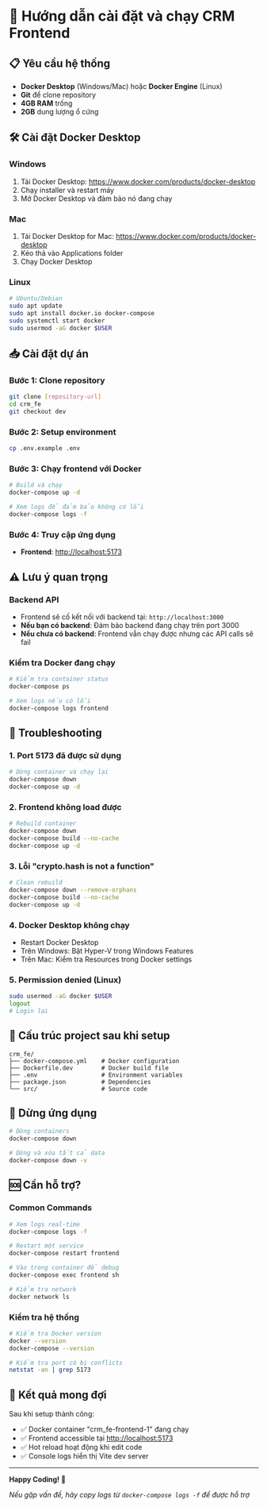 # 🚀 Hướng dẫn cài đặt và chạy CRM Frontend

## 📋 Yêu cầu hệ thống

- **Docker Desktop** (Windows/Mac) hoặc **Docker Engine** (Linux)
- **Git** để clone repository
- **4GB RAM** trống
- **2GB** dung lượng ổ cứng

## 🛠️ Cài đặt Docker Desktop

### Windows

1. Tải Docker Desktop: <https://www.docker.com/products/docker-desktop>
2. Chạy installer và restart máy
3. Mở Docker Desktop và đảm bảo nó đang chạy

### Mac

1. Tải Docker Desktop for Mac: <https://www.docker.com/products/docker-desktop>
2. Kéo thả vào Applications folder
3. Chạy Docker Desktop

### Linux

```bash
# Ubuntu/Debian
sudo apt update
sudo apt install docker.io docker-compose
sudo systemctl start docker
sudo usermod -aG docker $USER
```

## 📥 Cài đặt dự án

### Bước 1: Clone repository

```bash
git clone [repository-url]
cd crm_fe
git checkout dev
```

### Bước 2: Setup environment

```bash
cp .env.example .env
```

### Bước 3: Chạy frontend với Docker

```bash
# Build và chạy
docker-compose up -d

# Xem logs để đảm bảo không có lỗi
docker-compose logs -f
```

### Bước 4: Truy cập ứng dụng

- **Frontend**: <http://localhost:5173>

## ⚠️ Lưu ý quan trọng

### Backend API

- Frontend sẽ cố kết nối với backend tại: `http://localhost:3000`
- **Nếu bạn có backend**: Đảm bảo backend đang chạy trên port 3000
- **Nếu chưa có backend**: Frontend vẫn chạy được nhưng các API calls sẽ fail

### Kiểm tra Docker đang chạy

```bash
# Kiểm tra container status
docker-compose ps

# Xem logs nếu có lỗi
docker-compose logs frontend
```

## 🔧 Troubleshooting

### 1. Port 5173 đã được sử dụng

```bash
# Dừng container và chạy lại
docker-compose down
docker-compose up -d
```

### 2. Frontend không load được

```bash
# Rebuild container
docker-compose down
docker-compose build --no-cache
docker-compose up -d
```

### 3. Lỗi "crypto.hash is not a function"

```bash
# Clean rebuild
docker-compose down --remove-orphans
docker-compose build --no-cache
docker-compose up -d
```

### 4. Docker Desktop không chạy

- Restart Docker Desktop
- Trên Windows: Bật Hyper-V trong Windows Features
- Trên Mac: Kiểm tra Resources trong Docker settings

### 5. Permission denied (Linux)

```bash
sudo usermod -aG docker $USER
logout
# Login lại
```

## 📂 Cấu trúc project sau khi setup

```
crm_fe/
├── docker-compose.yml    # Docker configuration
├── Dockerfile.dev        # Docker build file
├── .env                  # Environment variables
├── package.json          # Dependencies
└── src/                  # Source code
```

## 🛑 Dừng ứng dụng

```bash
# Dừng containers
docker-compose down

# Dừng và xóa tất cả data
docker-compose down -v
```

## 🆘 Cần hỗ trợ?

### Common Commands

```bash
# Xem logs real-time
docker-compose logs -f

# Restart một service
docker-compose restart frontend

# Vào trong container để debug
docker-compose exec frontend sh

# Kiểm tra network
docker network ls
```

### Kiểm tra hệ thống

```bash
# Kiểm tra Docker version
docker --version
docker-compose --version

# Kiểm tra port có bị conflicts
netstat -an | grep 5173
```

## 🎯 Kết quả mong đợi

Sau khi setup thành công:

- ✅ Docker container "crm_fe-frontend-1" đang chạy
- ✅ Frontend accessible tại <http://localhost:5173>
- ✅ Hot reload hoạt động khi edit code
- ✅ Console logs hiển thị Vite dev server

---

**Happy Coding! 🎉**

*Nếu gặp vấn đề, hãy copy logs từ `docker-compose logs -f` để được hỗ trợ*
